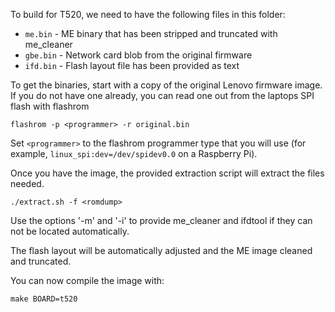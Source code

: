 To build for T520, we need to have the following files in this folder:
* `me.bin` - ME binary that has been stripped and truncated with me_cleaner
* `gbe.bin` - Network card blob from the original firmware
* `ifd.bin` - Flash layout file has been provided as text

To get the binaries, start with a copy of the original Lenovo firmware image.
If you do not have one already, you can read one out from the laptops SPI flash with flashrom

```
flashrom -p <programmer> -r original.bin
```

Set `<programmer>` to the flashrom programmer type that you will use (for example, `linux_spi:dev=/dev/spidev0.0` on a Raspberry Pi).

Once you have the image, the provided extraction script will extract the files needed.

```
./extract.sh -f <romdump>
```

Use the options '-m' and '-i' to provide me_cleaner and ifdtool if they can not be located automatically.

The flash layout will be automatically adjusted and the ME image cleaned and truncated.

You can now compile the image with:

```
make BOARD=t520
```
